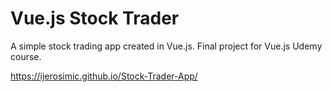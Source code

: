 # Vue.js Stock Trader

A simple stock trading app created in Vue.js. Final project for Vue.js Udemy course.

https://ijerosimic.github.io/Stock-Trader-App/
